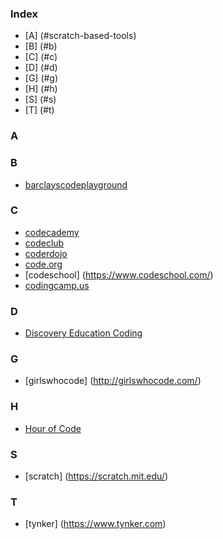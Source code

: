 
### Index
* [A] (#scratch-based-tools)
* [B] (#b)
* [C] (#c)
* [D] (#d)
* [G] (#g)
* [H] (#h)
* [S] (#s)
* [T] (#t)


### A


### B
* [barclayscodeplayground](http://barclayscodeplayground.co.uk/)

### C
* [codecademy](http://www.codecademy.com/)
* [codeclub](https://www.codeclub.org.uk/)
* [coderdojo](https://coderdojo.com/)
* [code.org](http://code.org/learn)
* [codeschool] (https://www.codeschool.com/)
* [codingcamp.us](http://codingcamp.us/)

### D
* [Discovery Education Coding](http://coding.discoveryeducation.co.uk/)

### G
* [girlswhocode] (http://girlswhocode.com/)

### H
* [Hour of Code](http://hourofcode.com/)

### S
* [scratch] (https://scratch.mit.edu/)
### T
 * [tynker] (https://www.tynker.com)

